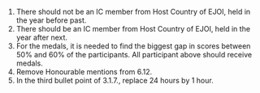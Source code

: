 1. There should not be an IC member from Host Country of EJOI, held in the year before past.
2. There should be an IC member from Host Country of EJOI, held in the year after next.
3. For the medals, it is needed to find the biggest gap in scores between 50% and 60% of the participants. All participant above should receive medals.
4. Remove Honourable mentions from 6.12.
5. In the third bullet point of 3.1.7., replace 24 hours by 1 hour.
